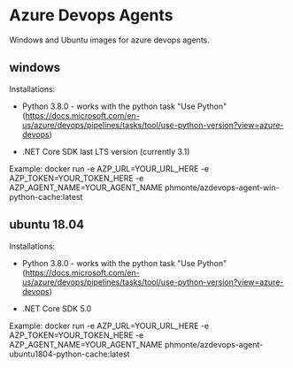 # Azure Devops Agents
Windows and Ubuntu images for azure devops agents.

## windows
Installations:
- Python 3.8.0 - works with the python task "Use Python" (https://docs.microsoft.com/en-us/azure/devops/pipelines/tasks/tool/use-python-version?view=azure-devops)

- .NET Core SDK last LTS version (currently 3.1)

Example:
docker run -e AZP_URL=YOUR_URL_HERE -e AZP_TOKEN=YOUR_TOKEN_HERE -e AZP_AGENT_NAME=YOUR_AGENT_NAME phmonte/azdevops-agent-win-python-cache:latest

## ubuntu 18.04
Installations:
- Python 3.8.0 - works with the python task "Use Python" (https://docs.microsoft.com/en-us/azure/devops/pipelines/tasks/tool/use-python-version?view=azure-devops)

- .NET Core SDK 5.0

Example:
docker run -e AZP_URL=YOUR_URL_HERE -e AZP_TOKEN=YOUR_TOKEN_HERE -e AZP_AGENT_NAME=YOUR_AGENT_NAME phmonte/azdevops-agent-ubuntu1804-python-cache:latest
